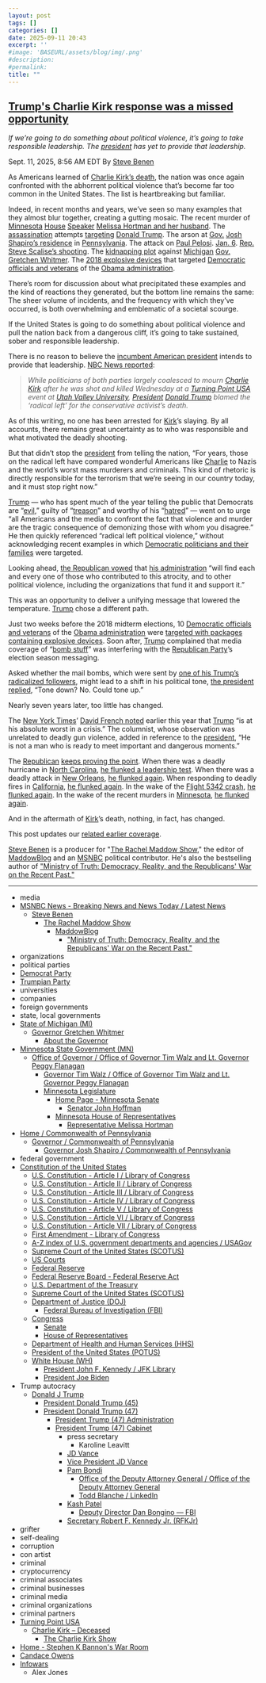 ```yaml
---
layout: post
tags: []
categories: []
date: 2025-09-11 20:43
excerpt: ''
#image: 'BASEURL/assets/blog/img/.png'
#description:
#permalink:
title: ""
---
```


## [Trump's Charlie Kirk response was a missed opportunity](https://www.msnbc.com/rachel-maddow-show/maddowblog/remarks-charlie-kirks-death-trump-flunks-yet-another-leadership-test-rcna230551)

*If we’re going to do something about political violence, it’s going to take responsible leadership. The [president](https://www.whitehouse.gov/) has yet to provide that leadership.*

Sept. 11, 2025, 8:56 AM EDT
By [Steve Benen](https://www.msnbc.com/author/steve-benen-ncpn433601)

As Americans learned of [Charlie Kirk’s death](https://www.msnbc.com/opinion/msnbc-opinion/charlie-kirk-killed-shooting-utah-political-violence-rcna230487), the nation was once again confronted with the abhorrent political violence that’s become far too common in the United States. The list is heartbreaking but familiar.

Indeed, in recent months and years, we’ve seen so many examples that they almost blur together, creating a gutting mosaic. The recent murder of [Minnesota](https://www.mn.gov/) [House](https://www.house.mn.gov/) [Speaker](https://www.house.mn.gov/members/profile/12266) [Melissa Hortman and her husband](https://www.msnbc.com/opinion/msnbc-opinion/lesson-minnesota-shootings-abortion-violence-suspect-list-rcna213877). The [assassination](https://www.msnbc.com/msnbc/watch/fbi-says-it-is-investigating-attempted-assassination-of-trump-219401797614) attempts [targeting](https://www.msnbc.com/opinion/msnbc-opinion/trump-assassination-attempt-president](https://www.whitehouse.gov/)s-history-rcna161798) [Donald Trump](https://www.donaldjtrump.com/). The arson at [Gov.](https://www.pa.gov/governor.html) [Josh Shapiro’s residence](https://www.msnbc.com/opinion/msnbc-opinion/josh-shapiro-fire-antisemitism-governor-pennsylvania-rcna201940) in [Pennsylvania](https://www.pa.gov/). The attack on [Paul Pelosi](https://www.msnbc.com/msnbc/msnbc/david-depape-testimony-paul-pelosi-trial-rcna125301). [Jan. 6](https://www.msnbc.com/rachel-maddow-show/maddowblog/read-full-january-6-committee-report-summary-trump-referral-rcna62457). [Rep.](https://www.house.gov/) [Steve Scalise’s shooting](https://www.msnbc.com/morning-joe/watch/a-year-after-shooting-rep-scalise-back-on-the-field-1255609923659). The [kidnapping plot](https://www.msnbc.com/rachel-maddow-show/maddowblog/plot-kidnap-michigans-whitmer-leads-three-prison-sentences-rcna62077) against [Michigan](https://www.michigan.gov/som) [Gov.](https://www.michigan.gov/whitmer/) [Gretchen Whitmer](https://www.michigan.gov/whitmer/about/gov). The [2018 explosive devices](https://www.msnbc.com/transcripts/msnbc-live-with-ari-melber/2018-10-24-msna1158156) that targeted [Democratic officials and veterans](https://www.democrats.org/) of the [Obama administration](https://obamawhitehouse.archives.gov/).

There’s room for discussion about what precipitated these examples and the kind of reactions they generated, but the bottom line remains the same: The sheer volume of incidents, and the frequency with which they’ve occurred, is both overwhelming and emblematic of a societal scourge.

If the United States is going to do something about political violence and pull the nation back from a dangerous cliff, it’s going to take sustained, sober and responsible leadership.

There is no reason to believe the [incumbent American president](https://www.whitehouse.gov/) intends to provide that leadership. [NBC News reported](https://www.nbcnews.com/politics/politics-news/charlie-kirks-death-prompts-outpouring-shock-grief-condemnations-polit-rcna230472):

> *While politicians of both parties largely coalesced to mourn [Charlie Kirk](https://www.charliekirk.com/) after he was shot and killed Wednesday at a [Turning Point USA](https://www.tpusa.com/) event at [Utah Valley University](https://www.uvu.edu/), [President](https://www.whitehouse.gov/) [Donald Trump](https://www.donaldjtrump.com/) blamed the ‘radical left’ for the conservative activist’s death.*

As of this writing, no one has been arrested for [Kirk](https://www.charliekirk.com/)’s slaying. By all accounts, there remains great uncertainty as to who was responsible and what motivated the deadly shooting.

But that didn’t stop the [president](https://www.whitehouse.gov/) from telling the nation, “For years, those on the radical left have compared wonderful Americans like [Charlie](https://www.charliekirk.com/) to Nazis and the world’s worst mass murderers and criminals. This kind of rhetoric is directly responsible for the terrorism that we’re seeing in our country today, and it must stop right now.”

[Trump](https://www.donaldjtrump.com/) — who has spent much of the year telling the public that Democrats are “[evil](https://www.msnbc.com/rachel-maddow-show/maddowblog/hating-democrats-apparently-wasnt-enough-trump-says-political-foes-are-rcna219622),” guilty of “[treason](https://www.msnbc.com/rachel-maddow-show/maddowblog/trump-treason-obama-russia-gabbard-rcna221140)” and worthy of his “[hatred](https://www.msnbc.com/rachel-maddow-show/maddowblog/trump-says-hates-democrats-s-echoing-authoritarians-rcna217177?icid=previouspost_bot)” — went on to urge “all Americans and the media to confront the fact that violence and murder are the tragic consequence of demonizing those with whom you disagree.” He then quickly referenced “radical left political violence,” without acknowledging recent examples in which [Democratic politicians and their families](https://www.democrats.org/) were targeted.

Looking ahead, [the Republican vowed](https://rollcall.com/factbase/trump/transcript/donald-trump-vlog-charlie-kirk-september-10-2025/) that [his administration](https://www.whitehouse.gov/administration/) “will find each and every one of those who contributed to this atrocity, and to other political violence, including the organizations that fund it and support it.”

This was an opportunity to deliver a unifying message that lowered the temperature. [Trump](https://www.donaldjtrump.com/) chose a different path.

Just two weeks before the 2018 midterm elections, 10 [Democratic officials and veterans](https://www.democrats.org/) of the [Obama administration](https;//obamawhitehouse.archives.gov/) were [targeted with packages containing explosive devices](https://www.msnbc.com/rachel-maddow-show/the-list-dems-targeted-explosive-devices-continues-grow-msna1158376). Soon after, [Trump](https://www.donaldjtrump.com/) complained that media coverage of “[bomb stuff](https://www.msnbc.com/rachel-maddow-show/after-arrest-mail-bomb-case-trump-doesnt-lower-the-temperature-msna1158461)” was interfering with the [Republican Party](https://www.gop.com/)’s election season messaging.

Asked whether the mail bombs, which were sent by [one of his Trump’s radicalized followers](https://www.nytimes.com/2018/10/25/nyregion/pipe-bombs-sent-democrats.html), might lead to a shift in his political tone, [the president replied](https://www.msnbc.com/rachel-maddow-show/maddowblog/rejecting-unity-trump-says-maybe-ve-gotten-worse-shooting-rcna164064), “Tone down? No. Could tone up.”

Nearly seven years later, too little has changed.

The [New York Times](https://www.nytimes.com/)’ [David French noted](https://www.nytimes.com/2025/01/08/opinion/donald-trump-second-term-israel-ukraine.html) earlier this year that [Trump](https://www.donaldjtrump.com/) “is at his absolute worst in a crisis.” The columnist, whose observation was unrelated to deadly gun violence, added in reference to the [president](https://www.whitehouse.gov/), “He is not a man who is ready to meet important and dangerous moments.”

The [Republican](https://www.gop.com/) [keeps proving the point](https://www.msnbc.com/rachel-maddow-show/maddowblog/wildfires-crisis-continues-trump-targets-californias-governor-rcna186884). When there was a deadly hurricane in [North Carolina](https://www.nc.gov/), [he flunked a leadership test](https://www.msnbc.com/rachel-maddow-show/maddowblog/nc-trump-takes-chance-pretending-fema-lies-are-true-rcna176544). When there was a deadly attack in [New Orleans](), [he flunked again](https://www.msnbc.com/rachel-maddow-show/maddowblog/trumps-reaction-new-orleans-attack-went-bad-worse-rcna186109). When responding to deadly fires in [California](https://www.ca.gov/), [he flunked again](https://www.msnbc.com/rachel-maddow-show/maddowblog/wildfires-crisis-continues-trump-targets-californias-governor-rcna186884). In the wake of the [Flight 5342 crash](https://www.ntsb.gov/investigations/Pages/DCA25MA108.aspx), [he flunked again](https://www.msnbc.com/rachel-maddow-show/maddowblog/trump-rails-dei-response-deadly-american-airlines-army-helicopter-cras-rcna190024). In the wake of the recent murders in [Minnesota](https://www.mn.gov/), [he flunked again](https://www.msnbc.com/rachel-maddow-show/maddowblog/trump-tim-walz-call-minnesota-shooting-rcna213450).

And in the aftermath of [Kirk](https://www.charliekirk.com/)’s death, nothing, in fact, has changed.

This post updates our [related earlier coverage](https://www.msnbc.com/rachel-maddow-show/maddowblog/trump-tim-walz-call-minnesota-shooting-rcna213450).

[Steve Benen](https://www.msnbc.com/author/steve-benen-ncpn433601) is a producer for "[The Rachel Maddow Show](https://www.msnbc.com/rachel-maddow-show)," the editor of [MaddowBlog](https://www.msnbc.com/rachel-maddow-show) and an [MSNBC](https://www.msnbc.com/) political contributor. He's also the bestselling author of ["Ministry of Truth: Democracy, Reality, and the Republicans' War on the Recent Past."](https://www.harpercollins.com/products/ministry-of-truth-steve-benen)

----
- media
- [MSNBC News - Breaking News and News Today / Latest News](https://www.msnbc.com/)
    - [Steve Benen](https://www.msnbc.com/author/steve-benen-ncpn433601)
        - [The Rachel Maddow Show](https://www.msnbc.com/rachel-maddow-show)
            - [MaddowBlog](https://www.msnbc.com/rachel-maddow-show)
                - ["Ministry of Truth: Democracy, Reality, and the Republicans' War on the Recent Past."](https://www.harpercollins.com/products/ministry-of-truth-steve-benen)
- organizations
- political parties
- [Democrat Party](https://www.democrats.org/)
- [Trumpian Party](https://www.gop.com/)
- universities
- companies
- foreign governments
- state, local governments 
- [State of Michigan (MI)](https://www.michigan.gov/som)
    - [Governor Gretchen Whitmer](https://www.michigan.gov/whitmer)
        - [About the Governor](https://www.michigan.gov/whitmer/about/gov)
- [Minnesota State Government (MN)](https://www.mn.gov/)
    - [Office of Governor / Office of Governor Tim Walz and Lt. Governor Peggy Flanagan](https://mn.gov/governor/)
        - [Governor Tim Walz / Office of Governor Tim Walz and Lt. Governor Peggy Flanagan](https://mn.gov/governor/about-gov/timwalz/)
        - [Minnesota Legislature](https://www.leg.mn.gov/)
            - [Home Page - Minnesota Senate](https://www.senate.mn/)
                - [Senator John Hoffman](https://www.senate.mn/members/member_bio.html?mem_id=1205)
            - [Minnesota House of Representatives](https://www.house.mn.gov/)
                - [Representative Melissa Hortman](https://www.house.mn.gov/members/profile/12266)
- [Home / Commonwealth of Pennsylvania](https://www.pa.gov/en.html)
    - [Governor / Commonwealth of Pennsylvania](https://www.pa.gov/governor.html)
        - [Governor Josh Shapiro / Commonwealth of Pennsylvania](https://www.pa.gov/governor/about/governor-josh-shapiro.html)
- federal government
- [Constitution of the United States](https://constitution.congress.gov/constitution/)
    - [U.S. Constitution - Article I / Library of Congress](https://constitution.congress.gov/constitution/article-1/)
    - [U.S. Constitution - Article II / Library of Congress](https://constitution.congress.gov/constitution/article-2/)
    - [U.S. Constitution - Article III / Library of Congress](https://constitution.congress.gov/constitution/article-3/)
    - [U.S. Constitution - Article IV / Library of Congress](https://constitution.congress.gov/constitution/article-4/)
    - [U.S. Constitution - Article V / Library of Congress](https://constitution.congress.gov/constitution/article-5/)
    - [U.S. Constitution - Article VI / Library of Congress](https://constitution.congress.gov/constitution/article-6/)
    - [U.S. Constitution - Article VII / Library of Congress](https://constitution.congress.gov/constitution/article-7/)
    - [First Amendment - Library of Congress](https://constitution.congress.gov/constitution/amendment-1/)
    - [A-Z index of U.S. government departments and agencies / USAGov](https://www.usa.gov/agency-index)
    - [Supreme Court of the United States (SCOTUS)](https://www.supremecourt.gov/)
    - [US Courts](https://www.uscourts.gov/)
    - [Federal Reserve](https;//www.federalreserve.gov/)
    - [Federal Reserve Board - Federal Reserve Act](https://www.federalreserve.gov/aboutthefed/fract.htm)
    - [U.S. Department of the Treasury](https://home.treasury.gov/)
    - [Supreme Court of the United States (SCOTUS)](https://www.supremecourt.gov/)
    - [Department of Justice (DOJ)](https://www.justice.gov/)
        - [Federal Bureau of Investigation (FBI)](https://www.fbi.gov/)
    - [Congress](https://www.congress.gov/)
        - [Senate](https://www.senate.gov/)
        - [House of Representatives](https://www.house.gov/)
    - [Department of Health and Human Services (HHS)](https://www.hhs.gov/)
     - [President of the United States (POTUS)](https://www.whitehouse.gov/)
    - [White House (WH)](https://www.whitehouse.gov/)
        - [President John F. Kennedy / JFK Library](https://www.jfklibrary.org/)
        - [President Joe Biden](https://bidenwhitehouse.archives.gov/)
- Trump autocracy
    - [Donald J Trump](https://www.donaldjtrump.com/)
        - [President Donald Trump (45)](https://trumpwhitehouse.archives.gov/)
        - [President Donald Trump (47)](https://www.whitehouse.gov/administration/donald-j-trump/)
            - [President Trump (47) Administration](https://www.whitehouse.gov/administration/)
            - [President Trump (47) Cabinet](https://www.whitehouse.gov/administration/the-cabinet/)
                - press secretary
                    - Karoline Leavitt
                - [JD Vance](https://www.linkedin.com/in/jd-vance-770a9047/)
                - [Vice President JD Vance](https://www.whitehouse.gov/administration/jd-vance/)
                - [Pam Bondi](https://www.justice.gov/ag/staff-profile/meet-attorney-general)
                    - [Office of the Deputy Attorney General / Office of the Deputy Attorney General](https://www.justice.gov/dag)
                    - [Todd Blanche / LinkedIn](https://www.linkedin.com/in/toddblanche/)
                - [Kash Patel](https://www.fbi.gov/about/leadership-and-structure/director-patel)
                    - [Deputy Director Dan Bongino — FBI](https://www.fbi.gov/about/leadership-and-structure/deputy-director-dan-bongino)
                - [Secretary Robert F. Kennedy Jr. (RFKJr)](https://www.hhs.gov/about/leadership/robert-kennedy.html)
- grifter
- self-dealing
- corruption
- con artist
- criminal
- cryptocurrency
- criminal associates
- criminal businesses
- criminal media
- criminal organizations
- criminal partners
- [Turning Point USA](https://www.tpusa.com/)
    - [Charlie Kirk – Deceased](https://www.charliekirk.com/)
        - [The Charlie Kirk Show](https://thecharliekirkshow.com/)
- [Home - Stephen K Bannon's War Room](https://warroom.org/)
- [Candace Owens](https://www.candaceowens.com/)
- [Infowars](https://www.infowars.com/)
    - Alex Jones
